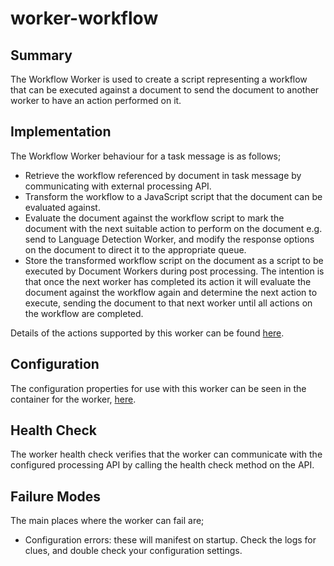 # worker-workflow

## Summary

The Workflow Worker is used to create a script representing a workflow that can be executed against a document to send the document to another worker to have an action performed on it.

## Implementation

The Workflow Worker behaviour for a task message is as follows;

- Retrieve the workflow referenced by document in task message by communicating with external processing API.
- Transform the workflow to a JavaScript script that the document can be evaluated against.
- Evaluate the document against the workflow script to mark the document with the next suitable action to perform on the document e.g. send to Language Detection Worker, and modify the response options on the document to direct it to the appropriate queue.
- Store the transformed workflow script on the document as a script to be executed by Document Workers during post processing. The intention is that once the next worker has completed its action it will evaluate the document against the workflow again and determine the next action to execute, sending the document to that next worker until all actions on the workflow are completed.

Details of the actions supported by this worker can be found [here](../workflow-to-js-transformer/README.md).

## Configuration

The configuration properties for use with this worker can be seen in the container for the worker, [here](../worker-workflow-container).

## Health Check

The worker health check verifies that the worker can communicate with the configured processing API by calling the health check method on the API.

## Failure Modes

The main places where the worker can fail are;

- Configuration errors: these will manifest on startup. Check the logs for clues, and double check your configuration settings.
